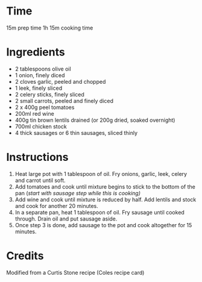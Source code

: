 ---
---
# Time

15m prep time
1h 15m cooking time

# Ingredients

* 2 tablespoons olive oil
* 1 onion, finely diced
* 2 cloves garlic, peeled and chopped
* 1 leek, finely sliced
* 2 celery sticks, finely sliced
* 2 small carrots, peeled and finely diced
* 2 x 400g peel tomatoes
* 200ml red wine
* 400g tin brown lentils drained (or 200g dried, soaked overnight)
* 700ml chicken stock
* 4 thick sausages or 6 thin sausages, sliced thinly

# Instructions

1. Heat large pot with 1 tablespoon of oil. Fry onions, garlic, leek, celery and carrot until soft.
2. Add tomatoes and cook until mixture begins to stick to the bottom of the pan (*start with sausage step while this is cooking)*
3. Add wine and cook until mixture is reduced by half. Add lentils and stock and cook for another 20 minutes.
4. In a separate pan, heat 1 tablespoon of oil. Fry sausage until cooked through. Drain oil and put sausage aside.
5. Once step 3 is done, add sausage to the pot and cook altogether for 15 minutes.

# Credits
Modified from a Curtis Stone recipe (Coles recipe card)
